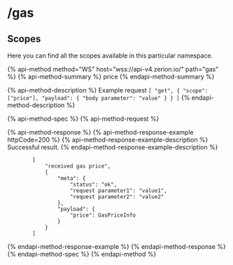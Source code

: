 # /gas

## Scopes

Here you can find all the scopes available in this particular namespace.

{% api-method method="WS" host="wss://api-v4.zerion.io/" path="gas" %}
{% api-method-summary %}
price
{% endapi-method-summary %}

{% api-method-description %}
Example request `[ "get", { "scope": ["price"], "payload": { "body parameter": "value" } } ]`
{% endapi-method-description %}

{% api-method-spec %}
{% api-method-request %}

{% api-method-response %}
{% api-method-response-example httpCode=200 %}
{% api-method-response-example-description %}
Successful result.
{% endapi-method-response-example-description %}

```text
        [
            "received gas price",
            {
                "meta": {
                    "status": "ok",
                    "request parameter1": "value1",
                    "request parameter2": "value2"
                },
                "payload": {
                    "price": GasPriceInfo
                }
            }
        ]
```
{% endapi-method-response-example %}
{% endapi-method-response %}
{% endapi-method-spec %}
{% endapi-method %}

